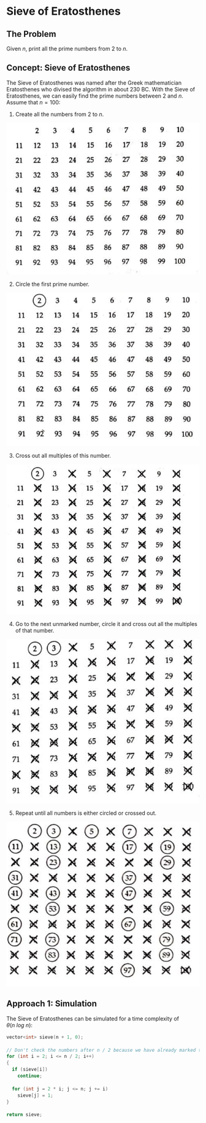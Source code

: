# Sieve of Eratosthenes

## The Problem

Given $n$, print all the prime numbers from $2$ to $n$.

## Concept: Sieve of Eratosthenes

The Sieve of Eratosthenes was named after the Greek mathematician Eratosthenes who divised the algorithm in about $230$ BC. With the Sieve of Eratosthenes, we can easily find the prime numbers between $2$ and $n$. Assume that $n = 100$:

1. Create all the numbers from $2$ to $n$.

![Image](../../number-theory/images/init.png)

2. Circle the first prime number.

![Image](../../number-theory/images/first-prime.png)

3. Cross out all multiples of this number.

![Image](../../number-theory/images/first-cross.png)

4. Go to the next unmarked number, circle it and cross out all the multiples of that number.

![Image](../../number-theory/images/next-cross.png)

5. Repeat until all numbers is either circled or crossed out.

![Image](../../number-theory/images/final.png)

## Approach 1: Simulation

The Sieve of Eratosthenes can be simulated for a time complexity of $\theta(n \ log \ n)$:

```cpp
vector<int> sieve(n + 1, 0);

// Don't check the numbers after n / 2 because we have already marked them.
for (int i = 2; i <= n / 2; i++)
{
  if (sieve[i])
    continue;

  for (int j = 2 * i; j <= n; j += i)
    sieve[j] = 1;
}

return sieve;
```
